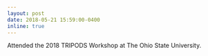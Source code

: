 ```yaml
---
layout: post
date: 2018-05-21 15:59:00-0400
inline: true
---
```


Attended the 2018 TRIPODS Workshop at The Ohio State University.

